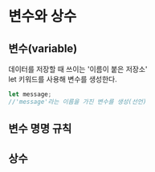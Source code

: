 # 변수와 상수

## 변수\(variable\)

데이터를 저장할 때 쓰이는 '이름이 붙은 저장소'  
let 키워드를 사용해 변수를 생성한다.

```javascript
let message;
//'message'라는 이름을 가진 변수를 생성(선언)
```



## 변수 명명 규칙



## 상수



